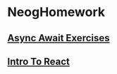 # NeogHomework
## [Async Await Exercises](https://codepen.io/aniketxparihar/pen/WNXLexr?editors=0012)
## [Intro To React](https://codesandbox.io/s/inspiring-resonance-o7rnfz?file=/src/App.js)

